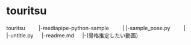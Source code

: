 # touritsu

touritsu 　　
|-mediapipe-python-sample 　　
|     |-sample_pose.py 　　
|　　
|-untitle.py 　
|-readme.md 　
|-(骨格推定したい動画） 　
